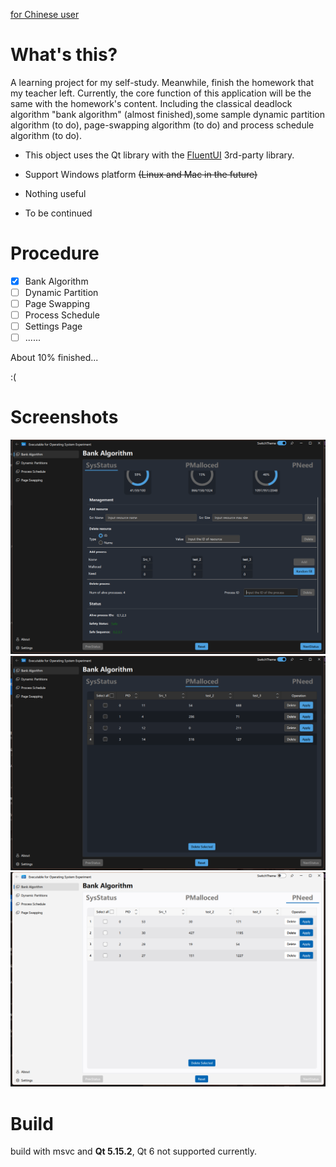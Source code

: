[for Chinese user](./README.md)

# What's this?
A learning project for my self-study. Meanwhile, finish the homework that my teacher left. Currently, the core function of this application will be the same with the homework's content. Including the classical deadlock algorithm "bank algorithm" (almost finished),some sample dynamic partition algorithm (to do), page-swapping algorithm (to do) and process schedule algorithm (to do).


- This object uses the Qt library with the [FluentUI](https://github.com/zhuzichu520/FluentUI) 3rd-party library.

- Support Windows platform ~~(Linux and Mac in the future)~~

- Nothing useful

- To be continued

# Procedure

-[x] Bank Algorithm
-[ ] Dynamic Partition
-[ ] Page Swapping
-[ ] Process Schedule
-[ ] Settings Page
-[ ] ......

About 10% finished...

:(

# Screenshots

![screenshot1](./Screenshots/screenshot_1_en.png)
![screenshot1](./Screenshots/screenshot_2_en.png)
![screenshot1](./Screenshots/screenshot_3_en.png)

# Build

build with msvc and **Qt 5.15.2**, Qt 6 not supported currently.